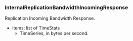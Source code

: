### InternalReplicationBandwidthIncomingResponse
Replication Incoming Bandwidth Response.

- items: list of TimeStats
  - TimeSeries, in bytes per second.
